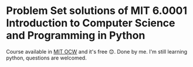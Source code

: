 # Problem Set solutions of MIT 6.0001 Introduction to Computer Science and Programming in Python
Course available in [MIT OCW](https://ocw.mit.edu/courses/electrical-engineering-and-computer-science/6-0001-introduction-to-computer-science-and-programming-in-python-fall-2016/index.htm) and it's free 😊.
Done by me.
I'm still learning python, questions are welcomed.